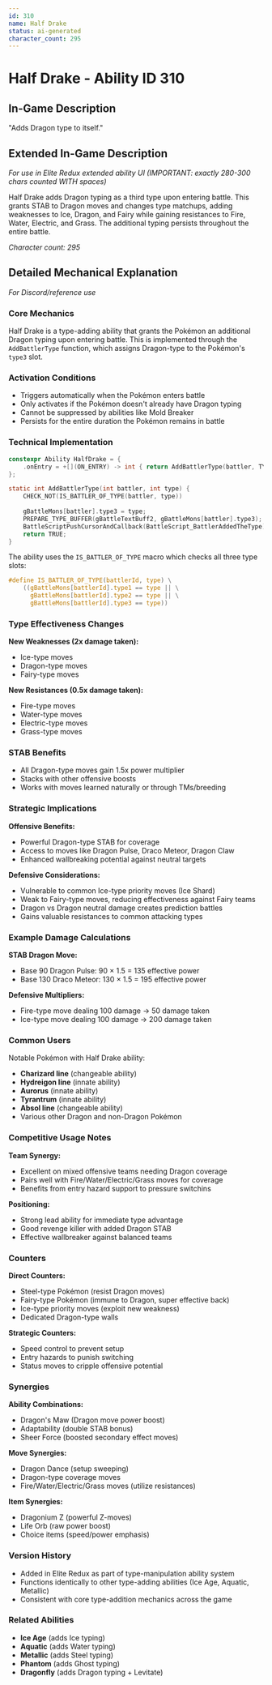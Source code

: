 ```yaml
---
id: 310
name: Half Drake
status: ai-generated
character_count: 295
---
```


# Half Drake - Ability ID 310

## In-Game Description
"Adds Dragon type to itself."

## Extended In-Game Description
*For use in Elite Redux extended ability UI (IMPORTANT: exactly 280-300 chars counted WITH spaces)*

Half Drake adds Dragon typing as a third type upon entering battle. This grants STAB to Dragon moves and changes type matchups, adding weaknesses to Ice, Dragon, and Fairy while gaining resistances to Fire, Water, Electric, and Grass. The additional typing persists throughout the entire battle.

*Character count: 295*

## Detailed Mechanical Explanation
*For Discord/reference use*

### Core Mechanics
Half Drake is a type-adding ability that grants the Pokémon an additional Dragon typing upon entering battle. This is implemented through the `AddBattlerType` function, which assigns Dragon-type to the Pokémon's `type3` slot.

### Activation Conditions
- Triggers automatically when the Pokémon enters battle
- Only activates if the Pokémon doesn't already have Dragon typing
- Cannot be suppressed by abilities like Mold Breaker
- Persists for the entire duration the Pokémon remains in battle

### Technical Implementation
```c
constexpr Ability HalfDrake = {
    .onEntry = +[](ON_ENTRY) -> int { return AddBattlerType(battler, TYPE_DRAGON); },
};

static int AddBattlerType(int battler, int type) {
    CHECK_NOT(IS_BATTLER_OF_TYPE(battler, type))
    
    gBattleMons[battler].type3 = type;
    PREPARE_TYPE_BUFFER(gBattleTextBuff2, gBattleMons[battler].type3);
    BattleScriptPushCursorAndCallback(BattleScript_BattlerAddedTheType);
    return TRUE;
}
```

The ability uses the `IS_BATTLER_OF_TYPE` macro which checks all three type slots:
```c
#define IS_BATTLER_OF_TYPE(battlerId, type) \
    ((gBattleMons[battlerId].type1 == type || \
      gBattleMons[battlerId].type2 == type || \
      gBattleMons[battlerId].type3 == type))
```

### Type Effectiveness Changes
**New Weaknesses (2x damage taken):**
- Ice-type moves
- Dragon-type moves  
- Fairy-type moves

**New Resistances (0.5x damage taken):**
- Fire-type moves
- Water-type moves
- Electric-type moves
- Grass-type moves

### STAB Benefits
- All Dragon-type moves gain 1.5x power multiplier
- Stacks with other offensive boosts
- Works with moves learned naturally or through TMs/breeding

### Strategic Implications
**Offensive Benefits:**
- Powerful Dragon-type STAB for coverage
- Access to moves like Dragon Pulse, Draco Meteor, Dragon Claw
- Enhanced wallbreaking potential against neutral targets

**Defensive Considerations:**
- Vulnerable to common Ice-type priority moves (Ice Shard)
- Weak to Fairy-type moves, reducing effectiveness against Fairy teams
- Dragon vs Dragon neutral damage creates prediction battles
- Gains valuable resistances to common attacking types

### Example Damage Calculations
**STAB Dragon Move:**
- Base 90 Dragon Pulse: 90 × 1.5 = 135 effective power
- Base 130 Draco Meteor: 130 × 1.5 = 195 effective power

**Defensive Multipliers:**
- Fire-type move dealing 100 damage → 50 damage taken
- Ice-type move dealing 100 damage → 200 damage taken

### Common Users
Notable Pokémon with Half Drake ability:
- **Charizard line** (changeable ability)
- **Hydreigon line** (innate ability)
- **Aurorus** (innate ability)
- **Tyrantrum** (innate ability) 
- **Absol line** (changeable ability)
- Various other Dragon and non-Dragon Pokémon

### Competitive Usage Notes
**Team Synergy:**
- Excellent on mixed offensive teams needing Dragon coverage
- Pairs well with Fire/Water/Electric/Grass moves for coverage
- Benefits from entry hazard support to pressure switchins

**Positioning:**
- Strong lead ability for immediate type advantage
- Good revenge killer with added Dragon STAB
- Effective wallbreaker against balanced teams

### Counters
**Direct Counters:**
- Steel-type Pokémon (resist Dragon moves)
- Fairy-type Pokémon (immune to Dragon, super effective back)
- Ice-type priority moves (exploit new weakness)
- Dedicated Dragon-type walls

**Strategic Counters:**
- Speed control to prevent setup
- Entry hazards to punish switching
- Status moves to cripple offensive potential

### Synergies
**Ability Combinations:**
- Dragon's Maw (Dragon move power boost)
- Adaptability (double STAB bonus)
- Sheer Force (boosted secondary effect moves)

**Move Synergies:**
- Dragon Dance (setup sweeping)
- Dragon-type coverage moves
- Fire/Water/Electric/Grass moves (utilize resistances)

**Item Synergies:**
- Dragonium Z (powerful Z-moves)
- Life Orb (raw power boost)
- Choice items (speed/power emphasis)

### Version History
- Added in Elite Redux as part of type-manipulation ability system
- Functions identically to other type-adding abilities (Ice Age, Aquatic, Metallic)
- Consistent with core type-addition mechanics across the game

### Related Abilities
- **Ice Age** (adds Ice typing)
- **Aquatic** (adds Water typing) 
- **Metallic** (adds Steel typing)
- **Phantom** (adds Ghost typing)
- **Dragonfly** (adds Dragon typing + Levitate)
